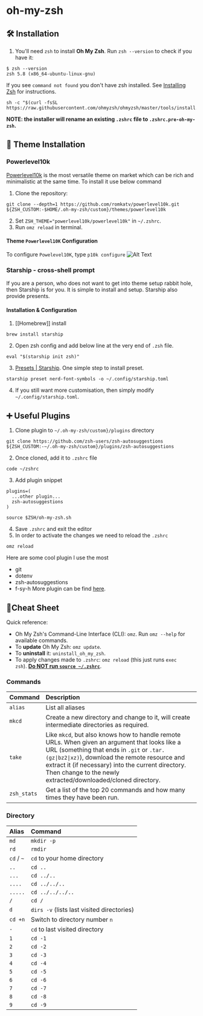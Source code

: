 # oh-my-zsh

## 🛠 Installation

1. You'll need `zsh` to install **Oh My Zsh**. Run `zsh --version` to check if you have it:

```shell
$ zsh --version
zsh 5.8 (x86_64-ubuntu-linux-gnu)
```

If you see `command not found` you don't have zsh installed. See [Installing Zsh](https://github.com/ohmyzsh/ohmyzsh/wiki/Installing-ZSH) for instructions.

```shell
sh -c "$(curl -fsSL https://raw.githubusercontent.com/ohmyzsh/ohmyzsh/master/tools/install.sh)"
```

**NOTE: the installer will rename an existing `.zshrc` file to `.zshrc.pre-oh-my-zsh`.**

## 🎨 Theme Installation
### Powerlevel10k
[Powerlevel10k](https://github.com/romkatv/powerlevel10k) is the most versatile theme on market which can be rich and minimalistic at the same time. To install it use below command

1. Clone the repository:

```shell
git clone --depth=1 https://github.com/romkatv/powerlevel10k.git ${ZSH_CUSTOM:-$HOME/.oh-my-zsh/custom}/themes/powerlevel10k
```

2. Set `ZSH_THEME="powerlevel10k/powerlevel10k"` in `~/.zshrc`.
3. Run `omz reload` in terminal.

#### Theme `Powerlevel10K` Configuration

To configure `Powelevel10K`, type `p10k configure`
![Alt Text](https://raw.githubusercontent.com/romkatv/powerlevel10k-media/master/configuration-wizard.gif)

### Starship - cross-shell prompt
If you are a person, who does not want to get into theme setup rabbit hole, then Starship is for you. It is simple to install and setup. Starship also provide presents.
#### Installation & Configuration
1. [[Homebrew]] install
```shell
brew install starship
```
2. Open zsh config and add below line at the very end of `.zsh` file.
```
eval "$(starship init zsh)"
```
3. [Presets | Starship](https://starship.rs/presets/). One simple step to install preset.
```shell
starship preset nerd-font-symbols -o ~/.config/starship.toml
```
 4. If you still want more customisation, then simply modify `~/.config/starship.toml`. 

## ➕ Useful Plugins

1. Clone plugin to `~/.oh-my-zsh/custom}/plugins` directory

```shell
git clone https://github.com/zsh-users/zsh-autosuggestions ${ZSH_CUSTOM:-~/.oh-my-zsh/custom}/plugins/zsh-autosuggestions
```

2. Once cloned, add it to `.zshrc` file

```shell
code ~/zshrc
```

3. Add plugin snippet

```zshrc
plugins=(
  ...other plugin...
  zsh-autosuggestions
)

source $ZSH/oh-my-zsh.sh
```

4. Save `.zshrc` and exit the editor
5. In order to activate the changes we need to reload the `.zshrc`

```shell
omz reload
```

Here are some cool plugin I use the most
- git
- dotenv
- zsh-autosuggestions
- f-sy-h
More plugin can be find [here](https://github.com/ohmyzsh/ohmyzsh/wiki/Plugins).
## 📝Cheat Sheet

Quick reference:

- Oh My Zsh's Command-Line Interface (CLI): `omz`. Run `omz --help` for available commands.
- To **update** Oh My Zsh: `omz update`.
- To **uninstall** it: `uninstall_oh_my_zsh`.
- To apply changes made to `.zshrc`: `omz reload` (this just runs `exec zsh`). [**Do NOT run `source ~/.zshrc`**](https://github.com/ohmyzsh/ohmyzsh/wiki/FAQ#how-do-i-reload-the-zshrc-file).

### Commands

| Command     | Description                                                                                                                                                                                                                                                                                                         |
| :---------- | :------------------------------------------------------------------------------------------------------------------------------------------------------------------------------------------------------------------------------------------------------------------------------------------------------------------ |
| `alias`     | List all aliases                                                                                                                                                                                                                                                                                                    |
| `mkcd`      | Create a new directory and change to it, will create intermediate directories as required.                                                                                                                                                                                                                          |
| `take`      | Like `mkcd`, but also knows how to handle remote URLs. When given an argument that looks like a URL (something that ends in `.git` or `.tar.(gz\|bz2\|xz)`), download the remote resource and extract it (if necessary) into the current directory. Then change to the newly extracted/downloaded/cloned directory. |
| `zsh_stats` | Get a list of the top 20 commands and how many times they have been run.                                                                                                                                                                                                                                            |

### Directory

| Alias      | Command                                    |
| :--------- | :----------------------------------------- |
| `md`       | `mkdir -p`                                 |
| `rd`       | `rmdir`                                    |
| `cd` / `~` | `cd` to your home directory                |
| `..`       | `cd ..`                                    |
| `...`      | `cd ../..`                                 |
| `....`     | `cd ../../..`                              |
| `.....`    | `cd ../../../..`                           |
| `/`        | `cd /`                                     |
| `d`        | `dirs -v` (lists last visited directories) |
| `cd +n`    | Switch to directory number `n`             |
| `-`        | `cd` to last visited directory             |
| `1`        | `cd -1`                                    |
| `2`        | `cd -2`                                    |
| `3`        | `cd -3`                                    |
| `4`        | `cd -4`                                    |
| `5`        | `cd -5`                                    |
| `6`        | `cd -6`                                    |
| `7`        | `cd -7`                                    |
| `8`        | `cd -8`                                    |
| `9`        | `cd -9`                                    |

